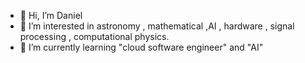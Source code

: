 - 👋 Hi, I’m Daniel
- 👀 I’m interested in astronomy , mathematical ,AI , hardware , signal processing , computational  physics.
- 🌱 I’m currently learning "cloud software engineer" and "AI"

<!---
DannyRavi/DannyRavi is a ✨ special ✨ repository because its `README.md` (this file) appears on your GitHub profile.
You can click the Preview link to take a look at your changes.
--->
